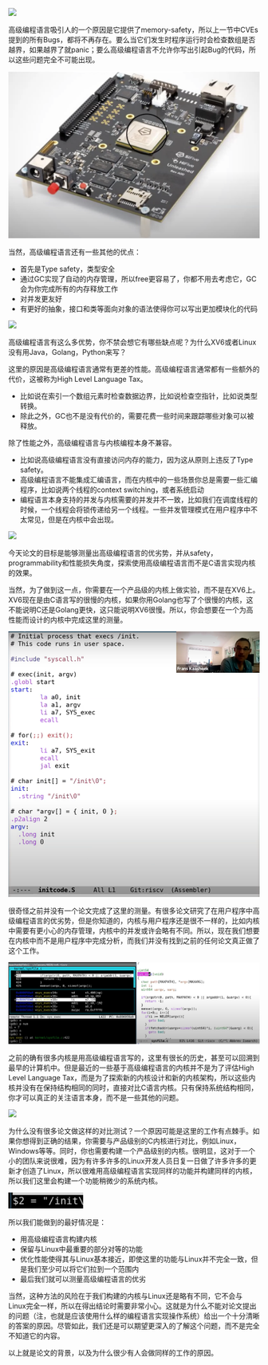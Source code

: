 [![](https://github.com/huihongxiao/MIT6.S081/raw/master/.gitbook/assets/image%20(37).png)](https://github.com/huihongxiao/MIT6.S081/blob/master/.gitbook/assets/image%20\(37\).png)

高级编程语言吸引人的一个原因是它提供了memory-safety，所以上一节中CVEs提到的所有Bugs，都将不再存在。要么当它们发生时程序运行时会检查数组是否越界，如果越界了就panic；要么高级编程语言不允许你写出引起Bug的代码，所以这些问题完全不可能出现。

[![](https://github.com/huihongxiao/MIT6.S081/raw/master/.gitbook/assets/image%20(164).png)](https://github.com/huihongxiao/MIT6.S081/blob/master/.gitbook/assets/image%20\(164\).png)

当然，高级编程语言还有一些其他的优点：

- 首先是Type safety，类型安全
- 通过GC实现了自动的内存管理，所以free更容易了，你都不用去考虑它，GC会为你完成所有的内存释放工作
- 对并发更友好
- 有更好的抽象，接口和类等面向对象的语法使得你可以写出更加模块化的代码

[![](https://github.com/huihongxiao/MIT6.S081/raw/master/.gitbook/assets/image%20(2).png)](https://github.com/huihongxiao/MIT6.S081/blob/master/.gitbook/assets/image%20\(2\).png)

高级编程语言有这么多优势，你不禁会想它有哪些缺点呢？为什么XV6或者Linux没有用Java，Golang，Python来写？

这里的原因是高级编程语言通常有更差的性能。高级编程语言通常都有一些额外的代价，这被称为High Level Language Tax。

- 比如说在索引一个数组元素时检查数据边界，比如说检查空指针，比如说类型转换。
- 除此之外，GC也不是没有代价的，需要花费一些时间来跟踪哪些对象可以被释放。

除了性能之外，高级编程语言与内核编程本身不兼容。

- 比如说高级编程语言没有直接访问内存的能力，因为这从原则上违反了Type safety。
- 高级编程语言不能集成汇编语言，而在内核中的一些场景你总是需要一些汇编程序，比如说两个线程的context switching，或者系统启动
- 编程语言本身支持的并发与内核需要的并发并不一致，比如我们在调度线程的时候，一个线程会将锁传递给另一个线程。一些并发管理模式在用户程序中不太常见，但是在内核中会出现。

[![](https://github.com/huihongxiao/MIT6.S081/raw/master/.gitbook/assets/image%20(24).png)](https://github.com/huihongxiao/MIT6.S081/blob/master/.gitbook/assets/image%20\(24\).png)

今天论文的目标是能够测量出高级编程语言的优劣势，并从safety，programmability和性能损失角度，探索使用高级编程语言而不是C语言实现内核的效果。

当然，为了做到这一点，你需要在一个产品级的内核上做实验，而不是在XV6上。XV6现在是由C语言写的很慢的内核，如果你用Golang也写了个很慢的内核，这不能说明C还是Golang更快，这只能说明XV6很慢。所以，你会想要在一个为高性能而设计的内核中完成这里的测量。

[![](https://github.com/huihongxiao/MIT6.S081/raw/master/.gitbook/assets/image%20(120).png)](https://github.com/huihongxiao/MIT6.S081/blob/master/.gitbook/assets/image%20\(120\).png)

很奇怪之前并没有一个论文完成了这里的测量。有很多论文研究了在用户程序中高级编程语言的优劣势，但是你知道的，内核与用户程序还是很不一样的，比如内核中需要有更小心的内存管理，内核中的并发或许会略有不同。所以，现在我们想要在内核中而不是用户程序中完成分析，而我们并没有找到之前的任何论文真正做了这个工作。

[![](https://github.com/huihongxiao/MIT6.S081/raw/master/.gitbook/assets/image%20(107).png)](https://github.com/huihongxiao/MIT6.S081/blob/master/.gitbook/assets/image%20\(107\).png)

之前的确有很多内核是用高级编程语言写的，这里有很长的历史，甚至可以回溯到最早的计算机中。但是最近的一些基于高级编程语言的内核并不是为了评估High Level Language Tax，而是为了探索新的内核设计和新的内核架构，所以这些内核并没有在保持结构相同的同时，直接对比C语言内核。只有保持系统结构相同，你才可以真正的关注语言本身，而不是一些其他的问题。

[![](https://github.com/huihongxiao/MIT6.S081/raw/master/.gitbook/assets/image%20(32).png)](https://github.com/huihongxiao/MIT6.S081/blob/master/.gitbook/assets/image%20\(32\).png)

为什么没有很多论文做这样的对比测试？一个原因可能是这里的工作有点棘手。如果你想得到正确的结果，你需要与产品级别的C内核进行对比，例如Linux，Windows等等。同时，你也需要构建一个产品级别的内核。很明显，这对于一个小的团队来说很难，因为有许多许多的Linux开发人员日复一日做了许多许多的更新才创造了Linux，所以很难用高级编程语言实现同样的功能并构建同样的内核，所以我们这里会构建一个功能稍微少的系统内核。

[![](https://github.com/huihongxiao/MIT6.S081/raw/master/.gitbook/assets/image%20(114).png)](https://github.com/huihongxiao/MIT6.S081/blob/master/.gitbook/assets/image%20\(114\).png)

所以我们能做到的最好情况是：

- 用高级编程语言构建内核
- 保留与Linux中最重要的部分对等的功能
- 优化性能使得其与Linux基本接近，即使这里的功能与Linux并不完全一致，但是我们至少可以将它们拉到一个范围内
- 最后我们就可以测量高级编程语言的优劣

当然，这种方法的风险在于我们构建的内核与Linux还是略有不同，它不会与Linux完全一样，所以在得出结论时需要非常小心。这就是为什么不能对论文提出的问题（注，也就是应该使用什么样的编程语言实现操作系统）给出一个十分清晰的答案的原因。尽管如此，我们还是可以期望更深入的了解这个问题，而不是完全不知道它的内容。

以上就是论文的背景，以及为什么很少有人会做同样的工作的原因。